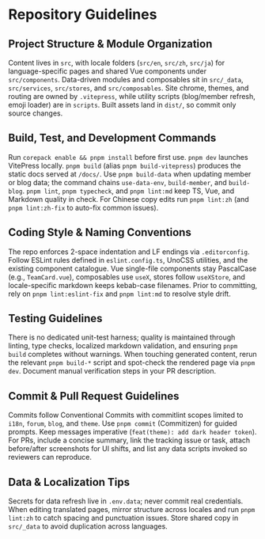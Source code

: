 # Repository Guidelines

## Project Structure & Module Organization
Content lives in `src`, with locale folders (`src/en`, `src/zh`, `src/ja`) for language-specific pages and shared Vue components under `src/components`. Data-driven modules and composables sit in `src/_data`, `src/services`, `src/stores`, and `src/composables`. Site chrome, themes, and routing are owned by `.vitepress`, while utility scripts (blog/member refresh, emoji loader) are in `scripts`. Built assets land in `dist/`, so commit only source changes.

## Build, Test, and Development Commands
Run `corepack enable && pnpm install` before first use. `pnpm dev` launches VitePress locally. `pnpm build` (alias `pnpm build-vitepress`) produces the static docs served at `/docs/`. Use `pnpm build-data` when updating member or blog data; the command chains `use-data-env`, `build-member`, and `build-blog`. `pnpm lint`, `pnpm typecheck`, and `pnpm lint:md` keep TS, Vue, and Markdown quality in check. For Chinese copy edits run `pnpm lint:zh` (and `pnpm lint:zh-fix` to auto-fix common issues).

## Coding Style & Naming Conventions
The repo enforces 2-space indentation and LF endings via `.editorconfig`. Follow ESLint rules defined in `eslint.config.ts`, UnoCSS utilities, and the existing component catalogue. Vue single-file components stay PascalCase (e.g., `TeamCard.vue`), composables use `useX`, stores follow `useXStore`, and locale-specific markdown keeps kebab-case filenames. Prior to committing, rely on `pnpm lint:eslint-fix` and `pnpm lint:md` to resolve style drift.

## Testing Guidelines
There is no dedicated unit-test harness; quality is maintained through linting, type checks, localized markdown validation, and ensuring `pnpm build` completes without warnings. When touching generated content, rerun the relevant `pnpm build-*` script and spot-check the rendered page via `pnpm dev`. Document manual verification steps in your PR description.

## Commit & Pull Request Guidelines
Commits follow Conventional Commits with commitlint scopes limited to `i18n`, `forum`, `blog`, and `theme`. Use `pnpm commit` (Commitizen) for guided prompts. Keep messages imperative (`feat(theme): add dark header token`). For PRs, include a concise summary, link the tracking issue or task, attach before/after screenshots for UI shifts, and list any data scripts invoked so reviewers can reproduce.

## Data & Localization Tips
Secrets for data refresh live in `.env.data`; never commit real credentials. When editing translated pages, mirror structure across locales and run `pnpm lint:zh` to catch spacing and punctuation issues. Store shared copy in `src/_data` to avoid duplication across languages.